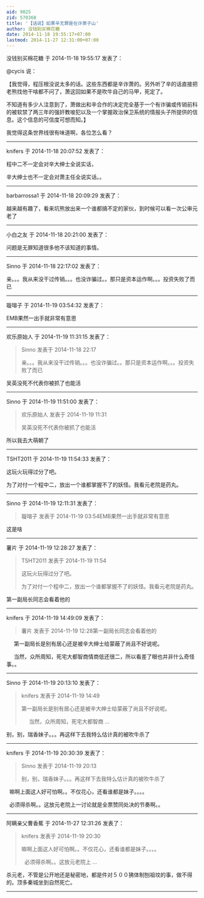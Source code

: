 ```yaml
---
aid: 9025
zid: 570368
title: '【话说】如果辛无罪是在诈萧子山'
author: 没钱别买棉花糖
date: 2014-11-18 19:55:17+07:00
lastmod: 2014-11-27 12:31:00+07:00
---
```


没钱别买棉花糖 于 2014-11-18 19:55:17 发表了：

@cycis 说：

【我觉得，程压根没说太多的话。这些东西都是辛诈萧的。另外听了辛的话直接把老熊找他干啥都不问了，萧这回如果不是吹牛自己的马甲，死定了。

不知道有多少人注意到了，萧做出和辛合作的决定完全基于一个有诈骗或传销前科的被软禁了两三年的强奸教唆犯以及一个掌握政治保卫系统的情报头子所提供的信息。这个信息的可信度可想而知。】

我觉得这条世界线很有味道啊，各位怎么看？

---------

knifers 于 2014-11-18 20:07:52 发表了：

程中二不一定会对辛大绅士全说实话，

辛大绅士也不一定会对萧主任全说实话。。

---------

barbarrossa1 于 2014-11-18 20:09:29 发表了：

越来越有趣了，看来坑熊放出来一个谁都搞不定的家伙，到时候可以看一次公审元老了

---------

小白之友 于 2014-11-18 20:21:00 发表了：

问题是无罪知道很多他不该知道的事情。

---------

Sinno 于 2014-11-18 22:17:02 发表了：

亲。。。我从来没干过传销。。。也没诈骗过。。那只是资本运作啊。。。投资失败了而已

---------

璇瑢子 于 2014-11-19 03:54:32 发表了：

EMB果然一出手就非常有意思

---------

欢乐原始人 于 2014-11-19 11:31:15 发表了：

> Sinno 发表于 2014-11-18 22:17
> 
> 亲。。。我从来没干过传销。。。也没诈骗过。。那只是资本运作啊。。。投资失败了而已



吴英没死不代表你被抓了也能活

---------

Sinno 于 2014-11-19 11:51:00 发表了：

> 欢乐原始人 发表于 2014-11-19 11:31
> 
> 吴英没死不代表你被抓了也能活



所以我去大萌朝了

---------

TSHT2011 于 2014-11-19 11:54:33 发表了：

这玩火玩得过分了吧。

为了对付一个程中二，放出一个谁都掌握不了的妖怪。我看元老院是药丸。

---------

Sinno 于 2014-11-19 12:11:31 发表了：

> 璇瑢子 发表于 2014-11-19 03:54EMB果然一出手就非常有意思



这是啥

---------

薯片 于 2014-11-19 12:28:27 发表了：

> TSHT2011 发表于 2014-11-19 11:54
> 
> 这玩火玩得过分了吧。
> 
> 为了对付一个程中二，放出一个谁都掌握不了的妖怪。我看元老院是药丸。



第一副局长同志会看着他的

---------

knifers 于 2014-11-19 14:49:09 发表了：

> 薯片 发表于 2014-11-19 12:28第一副局长同志会看着他的



     第一副局长是别有居心还是被辛大绅士给蒙蔽了尚且不好说呢。

     当然，众所周知，死宅大都智商情商低还很二，所以看差了眼也并非什么奇怪事。。

---------

Sinno 于 2014-11-19 20:13:10 发表了：

> knifers 发表于 2014-11-19 14:49
> 
> 第一副局长是别有居心还是被辛大绅士给蒙蔽了尚且不好说呢。
> 
>      当然，众所周知，死宅大都智商 ...



别，别，瑞香妹子。。。再这样下去我特么估计真的被吹牛杀了

---------

knifers 于 2014-11-19 20:30:39 发表了：

> Sinno 发表于 2014-11-19 20:13
> 
> 别，别，瑞香妹子。。。再这样下去我特么估计真的被吹牛杀了



  嘛啊上面这人好可怕啊。。不仅花心，还看谁都是妹子。。。。

  必须得杀啊。。这放元老院上一讨论就是全票赞同处决的节奏啊。。

---------

阿瞒亲父曹香蕉 于 2014-11-27 12:31:26 发表了：

> knifers 发表于 2014-11-19 20:30
> 
> 嘛啊上面这人好可怕啊。。不仅花心，还看谁都是妹子。。。。
> 
>   必须得杀啊。。这放元老院上 ...



杀元老，不管是公开地还是秘密地，都是件对５００狒体制刨祖坟的事，做不得的。顶多秦城坐到自然死亡。

---------

